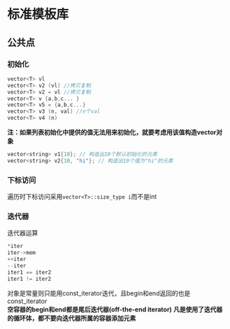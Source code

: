 # 标准模板库
## 公共点
### 初始化
```C
vector<T> vl
vector<T> v2 (vl) //拷贝复制
vector<T> v2 = vl //拷贝复制
vector<T> v {a,b,c... }
vector<T> v5 = {a,b,c...}
vector<T> v3 (n, val) //n个val
vector<T> v4 (n)
```
**注：如果列表初始化中提供的值无法用来初始化，就要考虑用该值构造vector对象**
```C
vector<string> v1{10}; // 构造出10个默认初始化的元素
vector<string> v2{10, "hi"}; // 构造出10个值为"hi"的元素
```
### 下标访问
遍历时下标访问采用`vector<T>::size_type i`而不是int
### 迭代器
迭代器运算
```C
*iter
iter->mem
++iter
--iter
iter1 == iter2
iter1 != iter2
```
对象是常量则只能用const_iterator迭代，且begin和end返回的也是const_iterator  
**空容器的begin和end都是尾后迭代器(off-the-end iterator)**
**凡是使用了迭代器的循环体，都不要向迭代器所属的容器添加元素**